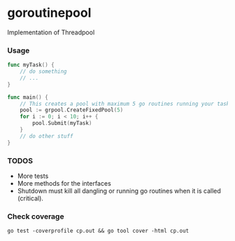 # goroutinepool

Implementation of Threadpool

### Usage
```go
func myTask() {
    // do something
    // ...
}

func main() {
    // This creates a pool with maximum 5 go routines running your tasks concurrently
    pool := grpool.CreateFixedPool(5)
    for i := 0; i < 10; i++ {
        pool.Submit(myTask)
    }
    // do other stuff
}
```

### TODOS
- More tests
- More methods for the interfaces
- Shutdown must kill all dangling or running go routines when it is called (critical).

### Check coverage
```shell
go test -coverprofile cp.out && go tool cover -html cp.out
```